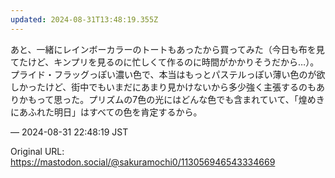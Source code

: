 ```yaml
---
updated: 2024-08-31T13:48:19.355Z
---
```


<p>あと、一緒にレインボーカラーのトートもあったから買ってみた（今日も布を見てたけど、キンプリを見るのに忙しくて作るのに時間がかかりそうだから…）。プライド・フラッグっぽい濃い色で、本当はもっとパステルっぽい薄い色のが欲しかったけど、街中でもいまだにあまり見かけないから多少強く主張するのもありかもって思った。プリズムの7色の光にはどんな色でも含まれていて、「煌めきにあふれた明日」はすべての色を肯定するから。</p>

&mdash; 2024-08-31 22:48:19 JST

Original URL: https://mastodon.social/@sakuramochi0/113056946543334669
